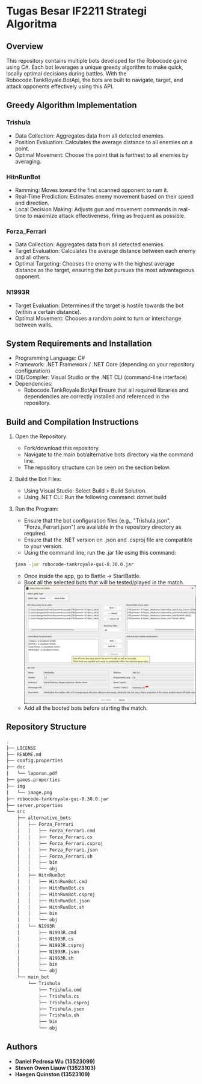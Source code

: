 # Tugas Besar IF2211 Strategi Algoritma

## Overview
This repository contains multiple bots developed for the Robocode game using C#. Each bot leverages a unique greedy algorithm to make quick, locally optimal decisions during battles. With the Robocode.TankRoyale.BotApi, the bots are built to navigate, target, and attack opponents effectively using this API.

## Greedy Algorithm Implementation

### Trishula
- Data Collection: Aggregates data from all detected enemies.
- Position Evaluation: Calculates the average distance to all enemies on a point.
- Optimal Movement: Choose the point that is furthest to all enemies by averaging.

### HitnRunBot
- Ramming: Moves toward the first scanned opponent to ram it.
- Real-Time Prediction: Estimates enemy movement based on their speed and direction.
- Local Decision Making: Adjusts gun and movement commands in real-time to maximize attack effectiveness, firing as frequent as possible.

### Forza_Ferrari
- Data Collection: Aggregates data from all detected enemies.
- Target Evaluation: Calculates the average distance between each enemy and all others.
- Optimal Targeting: Chooses the enemy with the highest average distance as the target, ensuring the bot pursues the most advantageous opponent.

### N1993R
- Target Evaluation: Determines if the target is hostile towards the bot (within a certain distance).
- Optimal Movement: Chooses a random point to turn or interchange between walls. 

## System Requirements and Installation
- Programming Language: C#
- Framework: .NET Framework / .NET Core (depending on your repository configuration)
- IDE/Compiler: Visual Studio or the .NET CLI (command-line interface)
- Dependencies:
  - Robocode.TankRoyale.BotApi
  Ensure that all required libraries and dependencies are correctly installed and referenced in the repository.

## Build and Compilation Instructions

1. Open the Repository:
   - Fork/download this repository.
   - Navigate to the main bot/alternative bots directory via the command line.
   - The repository structure can be seen on the section below.

2. Build the Bot Files:
   - Using Visual Studio: Select Build > Build Solution.
   - Using .NET CLI: Run the following command:
     dotnet build

3. Run the Program:
   - Ensure that the bot configuration files (e.g., "Trishula.json", "Forza_Ferrari.json") are available in the repository directory as required.
   - Ensure that the .NET version on .json and .csproj file are compatible to your version.
   - Using the command line, run the .jar file using this command:
   ```bash
   java -jar robocode-tankroyale-gui-0.30.0.jar
   ```
   - Once inside the app, go to Battle -> StartBattle.
   - Boot all the selected bots that will be tested/played in the match.
   ![Booting](img\image.png)
   - Add all the booted bots before starting the match.

## Repository Structure
```bash
.
├── LICENSE
├── README.md
├── config.properties
├── doc
│   └── laporan.pdf
├── games.properties
├── img
│   └── image.png
├── robocode-tankroyale-gui-0.30.0.jar
├── server.properties
└── src
    ├── alternative_bots
    │   ├── Forza_Ferrari
    │   │   ├── Forza_Ferrari.cmd
    │   │   ├── Forza_Ferrari.cs
    │   │   ├── Forza_Ferrari.csproj
    │   │   ├── Forza_Ferrari.json
    │   │   ├── Forza_Ferrari.sh
    │   │   ├── bin
    │   │   └── obj
    │   ├── HitnRunBot
    │   │   ├── HitnRunBot.cmd
    │   │   ├── HitnRunBot.cs
    │   │   ├── HitnRunBot.csproj
    │   │   ├── HitnRunBot.json
    │   │   ├── HitnRunBot.sh
    │   │   ├── bin
    │   │   └── obj
    │   └── N1993R
    │       ├── N1993R.cmd
    │       ├── N1993R.cs
    │       ├── N1993R.csproj
    │       ├── N1993R.json
    │       ├── N1993R.sh
    │       ├── bin
    │       └── obj
    └── main_bot
        └── Trishula
            ├── Trishula.cmd
            ├── Trishula.cs
            ├── Trishula.csproj
            ├── Trishula.json
            ├── Trishula.sh
            ├── bin
            └── obj
```

## Authors
- **Daniel Pedrosa Wu (13523099)**
- **Steven Owen Liauw (13523103)**
- **Haegen Quinston (13523109)**
